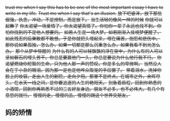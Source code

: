 ~~trust me when I say this has to be one of the most important essay I have to write in my life.~~
~~Trust me when I say that's an illusion.~~
~~放下吧睿洋，放下那些倔强，执念，冲动，不是控制，而是放下。~~
~~当生活轻的像风一样的时候~~
~~你就可以起舞了~~
~~你太渴望一场爱情了，你太渴望真情了。你怕你一辈子永远也找不到。你怕你找到的不是他人想要的。~~
~~如若人生是一场大梦。如若刚渐入佳境梦便醒了，如此残忍的后果敢都不敢想。于是你就把头埋起来，埋在痛苦，抱怨和悲伤中。~~
~~那你说如果孤独，怎么办，如果一切都是那么沉重怎么办，如果我看不到光怎么办。~~
~~那个从梦中惊醒的~~
~~为什么有的人可以轻飘飘的浮在空中，为什么有的人可以坚如磐石的埋头苦干。你总是要赢他门一头，你总是要说为什么他行我不行。~~
~~你渴望燃烧你短暂的生命，只为他人那一声的赞叹。你是多么的卑微啊。~~
~~当然没人会在乎小丑的眼泪。因为那一定也是他哗众取宠的手段罢了。~~
~~带着泪水，洗掉你脸上的妆容。走出人生的剧院，走向夕阳。那里不是终点。在城市之外，余晖尽头，在水天一线之间，是你要追逐的人生的艳阳天。~~
~~别急着启程，回到你熟悉的小酒馆，回到你再熟悉不过的三五好友身边。朋友不必多，也不必伟大。有几个有意思的就行。~~
~~慢慢的走，慢慢的品，慢慢的跟这个世界交朋友。~~

## 妈的矫情
